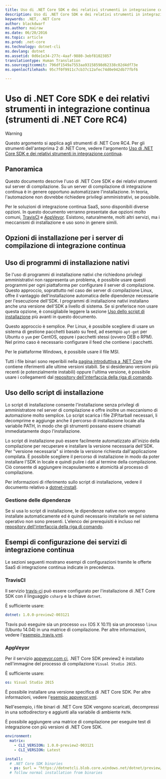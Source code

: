 ```yaml
---
title: Uso di .NET Core SDK e dei relativi strumenti in integrazione continua | Microsoft Docs
description: Uso di .NET Core SDK e dei relativi strumenti in integrazione continua
keywords: .NET, .NET Core
author: blackdwarf
ms.author: mairaw
ms.date: 06/20/2016
ms.topic: article
ms.prod: .net-core
ms.technology: dotnet-cli
ms.devlang: dotnet
ms.assetid: 0d6e1e34-277c-4aaf-9880-3ebf81023857
translationtype: Human Translation
ms.sourcegitcommit: 796df1549a7553aa93158598d62338c02d4df73e
ms.openlocfilehash: 95c7f0f9911c7cb37c12afec74d0e942db77fbf6

---
```


# <a name="using-net-core-sdk-and-tools-in-continuous-integration-ci-net-core-tools-rc4"></a>Uso di .NET Core SDK e dei relativi strumenti in integrazione continua (strumenti di .NET Core RC4)

> [!WARNING]
> Questo argomento si applica agli strumenti di .NET Core RC4. Per gli strumenti dell'anteprima 2 di .NET Core, vedere l'argomento [Uso di .NET Core SDK e dei relativi strumenti in integrazione continua](../../tools/using-ci-with-cli.md).

## <a name="overview"></a>Panoramica
Questo documento descrive l'uso di .NET Core SDK e dei relativi strumenti sul server di compilazione. Su un server di compilazione di integrazione continua è in genere opportuno automatizzare l'installazione. In teoria, l'automazione non dovrebbe richiedere privilegi amministrativi, se possibile. 

Per le soluzioni di integrazione continua SaaS, sono disponibili diverse opzioni. In questo documento verranno presentate due opzioni molto comuni, [TravisCI](https://travis-ci.org/) e [AppVeyor](https://www.appveyor.com/). Esistono, naturalmente, molti altri servizi, ma i meccanismi di installazione e uso sono in genere simili.

## <a name="installation-options-for-ci-build-servers"></a>Opzioni di installazione per i server di compilazione di integrazione continua

## <a name="using-the-native-installers"></a>Uso di programmi di installazione nativi
Se l'uso di programmi di installazione nativi che richiedono privilegi amministrativi non rappresenta un problema, è possibile usare questi programmi per ogni piattaforma per configurare il server di compilazione. Questo approccio, soprattutto nel caso dei server di compilazione Linux, offre il vantaggio dell'installazione automatica delle dipendenze necessarie per l'esecuzione dell'SDK. I programmi di installazione nativi installano anche una versione dell'SDK a livello di sistema. Se si preferisce non usare questa opzione, è consigliabile leggere la sezione [Uso dello script di installazione](#using-the-installer-script) più avanti in questo documento. 

Questo approccio è semplice. Per Linux, è possibile scegliere di usare un sistema di gestione pacchetti basato su feed, ad esempio `apt-get` per Ubuntu o `yum` per CentOS, oppure i pacchetti stessi (ovvero DEB o RPM). Nel primo caso è necessario configurare il feed che contiene i pacchetti.

Per le piattaforme Windows, è possibile usare il file MSI. 

Tutti i file binari sono reperibili nella [pagina introduttiva a .NET Core](https://aka.ms/dotnetcoregs) che contiene riferimenti alle ultime versioni stabili. Se si desiderano versioni più recenti (e potenzialmente instabili) oppure l'ultima versione, è possibile usare i collegamenti dal [repository dell'interfaccia della riga di comando](https://github.com/dotnet/cli). 

## <a name="using-the-installer-script"></a>Uso dello script di installazione
Lo script di installazione consente l'installazione senza privilegi di amministratore nel server di compilazione e offre inoltre un meccanismo di automazione molto semplice. Lo script scarica i file ZIP/tarball necessari, li decomprime e aggiunge anche il percorso di installazione locale alla variabile PATH, in modo che gli strumenti possano essere chiamati immediatamente dopo l'installazione. 

Lo script di installazione può essere facilmente automatizzato all'inizio della compilazione per recuperare e installare la versione necessaria dell'SDK. Per "versione necessaria" si intende la versione richiesta dall'applicazione compilata. È possibile scegliere il percorso di installazione in modo da poter installare l'SDK in locale e quindi pulire i dati al termine della compilazione. Ciò consente di aggiungere incapsulamento e atomicità al processo di compilazione. 

Per informazioni di riferimento sullo script di installazione, vedere il documento relativo a [dotnet-install](dotnet-install-script.md). 

### <a name="dealing-with-the-dependencies"></a>Gestione delle dipendenze
Se si usa lo script di installazione, le dipendenze native non vengono installate automaticamente ed è quindi necessario installarle se nel sistema operativo non sono presenti. L'elenco dei prerequisiti è incluso nel [repository dell'interfaccia della riga di comando](https://github.com/dotnet/core/blob/master/Documentation/prereqs.md). 

## <a name="ci-services-setup-examples"></a>Esempi di configurazione dei servizi di integrazione continua
Le sezioni seguenti mostrano esempi di configurazioni tramite le offerte SaaS di integrazione continua indicate in precedenza. 

### <a name="travisci"></a>TravisCI

Il servizio [travis-ci](https://travis-ci.org/) può essere configurato per l'installazione di .NET Core SDK con il linguaggio `csharp` e la chiave `dotnet`.

È sufficiente usare:

```yaml
dotnet: 1.0.0-preview2-003121
```

Travis può eseguire sia un processo `osx` (OS X 10.11) sia un processo `linux` (Ubuntu 14.04) in una matrice di compilazione. Per altre informazioni, vedere l'[esempio .travis.yml](https://github.com/dotnet/docs/blob/master/.travis.yml).

### <a name="appveyor"></a>AppVeyor

Per il servizio [appveyor.com ci](https://www.appveyor.com/), .NET Core SDK preview2 è installato nell'immagine del processo di compilazione `Visual Studio 2015`.

È sufficiente usare:

```yaml
os: Visual Studio 2015
```

È possibile installare una versione specifica di .NET Core SDK. Per altre informazioni, vedere l'[esempio appveyor.yml](https://github.com/dotnet/docs/blob/master/appveyor.yml). 

Nell'esempio, i file binari di .NET Core SDK vengono scaricati, decompressi in una sottodirectory e aggiunti alla variabile di ambiente `PATH`.

È possibile aggiungere una matrice di compilazione per eseguire test di integrazione con più versioni di .NET Core SDK.

```yaml
environment:
  matrix:
    - CLI_VERSION: 1.0.0-preview2-003121
    - CLI_VERSION: Latest

install:
  # .NET Core SDK binaries
  - ps: $url = "https://dotnetcli.blob.core.windows.net/dotnet/preview/Binaries/$($env:CLI_VERSION)/dotnet-dev-win-x64.$($env:CLI_VERSION.ToLower()).zip"
  # follow normal installation from binaries
```


<!--HONumber=Feb17_HO2-->


